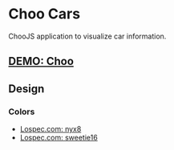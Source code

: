 # Choo Cars
ChooJS application to visualize car information.

## [DEMO: Choo](https://choo-cars.web.app)

## Design
### Colors
- [Lospec.com: nyx8](https://lospec.com/palette-list/nyx8)
- [Lospec.com: sweetie16](https://lospec.com/palette-list/sweetie-16)

